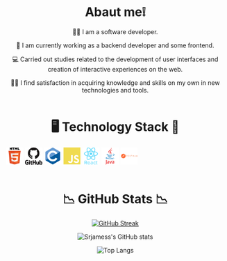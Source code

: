 <header> <h1> Abaut me❕</h1>

👨‍💻 I am a software developer.
<p>
🔭 I am currently working as a backend developer and some frontend.
 <p>
💻 Carried out studies related to the development of user interfaces and creation of interactive experiences on the web.
 <p>
 🏋️‍♂️ I find satisfaction in acquiring knowledge and skills on my own in new technologies and tools.
  
<br />
<br />

   <h1 align="center"> 🖥️ Technology Stack 📱  </h1> 
 
<div align="left">
    <div>
      <img src="https://github.com/devicons/devicon/blob/master/icons/html5/html5-original-wordmark.svg" whith="40" height="40"/>
      <img src="https://github.com/devicons/devicon/blob/master/icons/github/github-original-wordmark.svg" whith="40" height="40"/>
      <img src="https://github.com/devicons/devicon/blob/master/icons/c/c-original.svg" whith="40" height="40">
      <img src="https://github.com/devicons/devicon/blob/master/icons/javascript/javascript-plain.svg" whith="40" height="40">
      <img src="https://github.com/devicons/devicon/blob/master/icons/react/react-original-wordmark.svg" whith="40" height="40" /> 
      <img src="https://github.com/devicons/devicon/blob/master/icons/java/java-original-wordmark.svg" whith="40" height="40"/>
     <img src="https://github.com/devicons/devicon/blob/master/icons/postman/postman-original-wordmark.svg" whith="40" height="40"/>
   </div>

</div>
 
 <br/>
 
 <h1>  📉 GitHub Stats 📉 </h1>
 

[![GitHub Streak](http://github-readme-streak-stats.herokuapp.com?user=Srjamess&theme=prussian&border_radius=3.9)](https://git.io/streak-stats)
 
![Srjamess's GitHub stats](https://github-readme-stats.vercel.app/api?username=Srjamess&show_icons=true&theme=transparent)
 
![Top Langs](https://github-readme-stats.vercel.app/api/top-langs/?username=Srjamess&layout=compact&theme=prussian)
